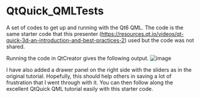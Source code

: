 # QtQuick_QMLTests
A set of codes to get up and running with the Qt6 QML. The code is the same starter code that this presenter (https://resources.qt.io/videos/qt-quick-3d-an-introduction-and-best-practices-2) used but the code was not shared.

Running the code in QtCreator gives the following output. 
![image](https://user-images.githubusercontent.com/1354859/167202887-32bba9c4-d3df-469d-a2c1-665843879f1a.png)

I have also added a drawer panel on the right side with the sliders as in the original tutorial. Hopefully, this should help others in saving a lot of frustration that I went through with it. You can then follow along the excellent QtQuick QML tutorial easily with this starter code.
